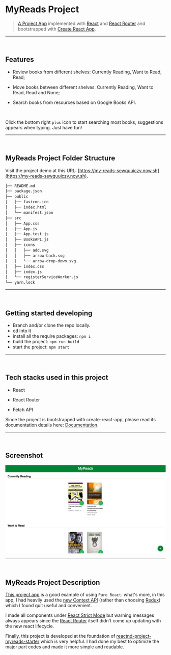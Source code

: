 # MyReads Project

> [A Project App](https://my-reads-sewquuiczv.now.sh) implemented with [React](https://reactjs.org) and [React Router](https://github.com/ReactTraining/react-router) and bootstrapped with [Create React App](https://github.com/facebookincubator/create-react-app).

----

</br>

## Features

- Review books from different shelves: Currently Reading, Want to Read, Read;

- Move books between different shelves: Currently Reading, Want to Read, Read and None;

- Search books from resources based on Google Books API.

</br>

Click the bottom right `plus` icon to start searching most books, suggestions appears when typing. Just have fun!

----
</br>

## MyReads Project Folder Structure

Visit the project demo at this URL: [https://my-reads-sewquuiczv.now.sh](https://my-reads-sewquuiczv.now.sh).

```bash
├── README.md
├── package.json
├── public
│   ├── favicon.ico
│   ├── index.html
│   └── manifest.json
├── src
│   ├── App.css
│   ├── App.js
│   ├── App.test.js
│   ├── BooksAPI.js
│   ├── icons
│   │   ├── add.svg
│   │   ├── arrow-back.svg
│   │   └── arrow-drop-down.svg
│   ├── index.css
│   ├── index.js
│   └── registerServiceWorker.js
└── yarn.lock
```

----

</br>

## Getting started developing

- Branch and/or clone the repo locally.
- cd into it
- install all the require packages: `npm i`
- build the project: `npm run build`
- start the project: `npm start`

----
</br>

## Tech stacks used in this project

- React

- React Router

- Fetch API

Since the project is bootstrapped with create-react-app, please read its documentation details here: [Documentation](https://github.com/facebookincubator/create-react-app).

----
</br>

## Screenshot

![An awesome example image](screenshot/1.png)

----
</br>

## MyReads Project Description

[This project app](https://my-reads-sewquuiczv.now.sh) is a good example of using `Pure React`. what's more, in this app, I had heavily used the [new Context API](https://reactjs.org/docs/context.html) (rather than choosing [Redux](https://redux.js.org)) which I found quit useful and convenient.

I made all components under [React Strict Mode](https://reactjs.org/docs/strict-mode.html) but warning messages always appears since the [React Router](https://github.com/ReactTraining/react-router) itself didn't come up updating with the new react lifecycle.

Finally, this project is developed at the foundation of [reactnd-project-myreads-starter](https://github.com/udacity/reactnd-project-myreads-starter) which is very helpful. I had done my best to optimize the major part codes and made it more simple and readable.